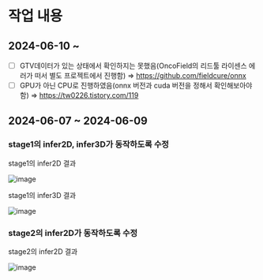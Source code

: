 # 작업 내용

## 2024-06-10 ~ 
- [ ] GTV데이터가 있는 상태에서 확인하지는 못했음(OncoField의 리드툴 라이센스 에러가 떠서 별도 프로젝트에서 진행함) ⇒ https://github.com/fieldcure/onnx
- [ ] GPU가 아닌 CPU로 진행하였음(onnx 버전과 cuda 버전을 정해서 확인해보아야 함) ⇒ https://tw0226.tistory.com/119

## 2024-06-07 ~ 2024-06-09

### stage1의 infer2D, infer3D가 동작하도록 수정
stage1의 infer2D 결과

![image](https://github.com/fieldcure/WorkReport/assets/40055222/ca03b21d-dda6-4b6f-94b0-b883d381bd04)

stage1의 infer3D 결과

![image](https://github.com/fieldcure/WorkReport/assets/40055222/e0f627a1-baa6-4c76-9d5b-cce0d2cfa016)


### stage2의 infer2D가 동작하도록 수정
stage2의 infer2D 결과

![image](https://github.com/fieldcure/WorkReport/assets/40055222/664dc97e-3a82-4b33-924c-9e194ed0b0ec)
